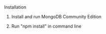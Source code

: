 Installation
1) Install and run MongoDB Community Edition
<!-- https://docs.mongodb.com/manual/administration/install-community/ -->
2) Run "npm install" in command line